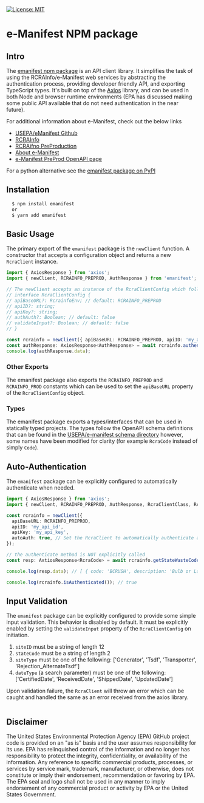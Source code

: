 [![License: MIT](https://img.shields.io/badge/License-MIT-yellow.svg)](https://opensource.org/licenses/MIT)

# e-Manifest NPM package

## Intro

The [emanifest npm package](https://www.npmjs.com/package/emanifest) is an API client library.
It simplifies the task of using the RCRAInfo/e-Manifest web services by abstracting the
authentication process, providing developer friendly API, and exporting TypeScript types.
It's built on top of the [Axios](https://axios-http.com/) library, and can be used in both Node and browser
runtime environments (EPA has discussed making some public API available that do not need authentication in the near
future).

For additional information about e-Manifest, check out the below links

- [USEPA/eManifest Github](https://github.com/USEPA/e-manifest)
- [RCRAInfo](https://rcrainfo.epa.gov)
- [RCRAifno PreProduction](https://rcrainfopreprod.epa.gov)
- [About e-Manifest](https://www.epa.gov/e-manifest)
- [e-Manifest PreProd OpenAPI page](https://rcrainfopreprod.epa.gov/rcrainfo/secured/swagger)

For a python alternative see the [emanifest package on PyPI](https://pypi.org/project/emanifest/)

## Installation

```bash
  $ npm install emanifest
  or
  $ yarn add emanifest
```

## Basic Usage

The primary export of the `emanifest` package is the `newClient` function.
A constructor that accepts a configuration object and returns a new `RcraClient`
instance.

```typescript
import { AxiosResponse } from 'axios';
import { newClient, RCRAINFO_PREPROD, AuthResponse } from 'emanifest';

// The newClient accepts an instance of the RcraClientConfig which follows this interface
// interface RcraClientConfig {
// apiBaseURL?: RcrainfoEnv; // default: RCRAINFO_PREPROD
// apiID?: string;
// apiKey?: string;
// authAuth?: Boolean; // default: false
// validateInput?: Boolean; // default: false
// }

const rcrainfo = newClient({ apiBaseURL: RCRAINFO_PREPROD, apiID: 'my_api_id', apiKey: 'my_api_key' });
const authResponse: AxiosResponse<AuthResponse> = await rcrainfo.authenticate();
console.log(authResponse.data);
```

### Other Exports

The emanifest package also exports the `RCRAINFO_PREPROD` and `RCRAINFO_PROD` constants which can be used to set
the `apiBaseURL` property of the `RcraClientConfig` object.

### Types

The emanifest package exports a types/interfaces that can be used in statically typed projects.
The types follow the OpenAPI schema definitions that can be found in
the [USEPA/e-manifest schema directory](https://github.com/USEPA/e-manifest/tree/master/Services-Information/Schema)
however, some names have been modified for clarity (for example `RcraCode` instead of simply `Code`).

## Auto-Authentication

The `emanifest` package can be explicitly configured to automatically authenticate when needed.

```typescript
import { AxiosResponse } from 'axios';
import { newClient, RCRAINFO_PREPROD, AuthResponse, RcraClientClass, RcraCode } from 'emanifest';

const rcrainfo = newClient({
  apiBaseURL: RCRAINFO_PREPROD,
  apiID: 'my_api_id',
  apiKey: 'my_api_key',
  autoAuth: true, // Set the RcraClient to automatically authenticate as needed
});

// the authenticate method is NOT explicitly called
const resp: AxtiosResponse<RcraCode> = await rcrainfo.getStateWasteCodes('VA');

console.log(resp.data); // [ { code: 'BCRUSH', description: 'Bulb or Lamp Crusher' } ]

console.log(rcrainfo.isAuthenticated()); // true
```

## Input Validation

The `emanifest` package can be explicitly configured to provide some simple input validation. This behavior is disabled
by default. It must be explicitly enabled by setting the `validateInput` property of the `RcraClientConfig` on
initiation.

1. `siteID` must be a string of length 12
2. `stateCode` must be a string of length 2
3. `siteType` must be one of the following: ['Generator', 'Tsdf', 'Transporter', 'Rejection_AlternateTsdf']
4. `dateType` (a search parameter) must be one of the
   following: ['CertifiedDate', 'ReceivedDate', 'ShippedDate', 'UpdatedDate']

Upon validation failure, the `RcraClient` will throw an error which can be caught and handled the same as an error
received from the axios library.

```typescript

```

## Disclaimer

The United States Environmental Protection Agency (EPA) GitHub project code
is provided on an "as is" basis and the user assumes responsibility for its
use. EPA has relinquished control of the information and no longer has
responsibility to protect the integrity, confidentiality, or availability
of the information. Any reference to specific commercial products,
processes, or services by service mark, trademark, manufacturer, or
otherwise, does not constitute or imply their endorsement, recommendation
or favoring by EPA. The EPA seal and logo shall not be used in any manner
to imply endorsement of any commercial product or activity by EPA or
the United States Government.
